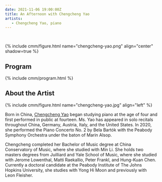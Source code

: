 ```yaml
---
date: 2021-11-06 19:00:00Z
title: An Afternoon with Chengcheng Yao
artists: 
   - Chengcheng Yao, piano
---
```


<br>

{% include cmm/figure.html name="chengcheng-yao.png" align="center" shadow=true %}

## Program

{% include cmm/program.html %}

## About the Artist

{% include cmm/figure.html name="chengcheng-yao.jpg" align="left" %}

Born in China, [Chengcheng Yao](https://www.chengchengyao.com) began studying piano
at the age of four and first performed in public at fourteen. Ms. Yao has appeared in solo
recitals throughout China, Germany, Austria, Italy, and the United States. In 2020, she
performed the Piano Concerto No. 2 by Bela Bartók with the Peabody Symphony Orchestra under
the baton of Marin Alsop.

Chengcheng completed her Bachelor of Music degree at China Conservatory of Music, where she
studied with Min Li. She holds two masters degrees from Juilliard and Yale School of Music,
where she studied with Jerome Lowenthal, Matti Raekallio, Peter Frankl, and Hung-Kuan Chen.
Currently a doctoral candidate at the Peabody Institute of The Johns Hopkins University, 
she studies with Yong Hi Moon and previously with Leon Fleisher.

